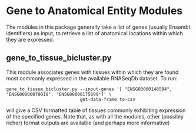 # Gene to Anatomical Entity Modules

The modules in this package generally take a list of genes (usually Ensembl identifiers) 
as input, to retrieve a list of anatomical locations within which they are expressed.

## gene_to_tissue_bicluster.py

This module associates genes with tissues within which they are found most commonly
expressed in the available RNASeqDb dataset. To run:

``` 
gene_to_tissue_bicluster.py --input-genes '[ "ENSG00000148584", "ENSG00000070018", "ENSG00000175899"]' \
                            get-data-frame to-csv
```

will give a CSV formatted table of tissues commonly exhibiting expression of the specified genes. 
Note that, as with all the modules, other (possibly richer) format outputs are available (and perhaps more informative)
